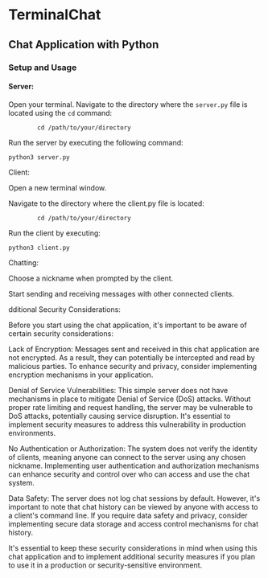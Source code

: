 # TerminalChat

## Chat Application with Python

### Setup and Usage

#### Server:

Open your terminal.
Navigate to the directory where the `server.py` file is located using the `cd` command:

            cd /path/to/your/directory

Run the server by executing the following command:


    python3 server.py

Client:

Open a new terminal window.

Navigate to the directory where the client.py file is located:

            cd /path/to/your/directory

Run the client by executing:

    python3 client.py

Chatting:

Choose a nickname when prompted by the client.

Start sending and receiving messages with other connected clients.



dditional Security Considerations:

Before you start using the chat application, it's important to be aware of certain security considerations:

Lack of Encryption: Messages sent and received in this chat application are not encrypted. As a result, they can potentially be intercepted and read by malicious parties. To enhance security and privacy, consider implementing encryption mechanisms in your application.

Denial of Service Vulnerabilities: This simple server does not have mechanisms in place to mitigate Denial of Service (DoS) attacks. Without proper rate limiting and request handling, the server may be vulnerable to DoS attacks, potentially causing service disruption. It's essential to implement security measures to address this vulnerability in production environments.

No Authentication or Authorization: The system does not verify the identity of clients, meaning anyone can connect to the server using any chosen nickname. Implementing user authentication and authorization mechanisms can enhance security and control over who can access and use the chat system.

Data Safety: The server does not log chat sessions by default. However, it's important to note that chat history can be viewed by anyone with access to a client's command line. If you require data safety and privacy, consider implementing secure data storage and access control mechanisms for chat history.

It's essential to keep these security considerations in mind when using this chat application and to implement additional security measures if you plan to use it in a production or security-sensitive environment.
